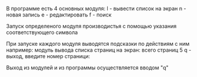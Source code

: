 В программе есть 4 основных модуля:
    l - вывести список на экран 
    n - новая запись
    e - редактировать 
    f - поиск

Запуск определеного модуля производистья с помощью 
указания соответствующего символа

При запуске каждого модуля выводятся подсказки по действиям с ним
например:
модуль вывода списка страниц на экран:
    всего страниц 5
    q - выход, введите номер страници: 


Выход из модулей и из программы осуществляется вводом "q"